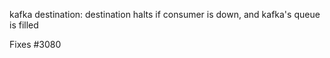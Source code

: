 kafka destination: destination halts if consumer is down, and kafka's queue is filled

Fixes #3080

